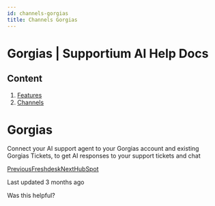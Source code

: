 ```yaml
---
id: channels-gorgias
title: Channels Gorgias
---
```



# Gorgias | Supportium AI Help Docs

## Content

  1. [Features](/features)
  2. [Channels](/features/channels)

# Gorgias

Connect your AI support agent to your Gorgias account and existing Gorgias Tickets, to get AI responses to your support tickets and chat

[PreviousFreshdesk](/features/channels/freshdesk)[NextHubSpot](/features/channels/hubspot)

Last updated 3 months ago

Was this helpful?
